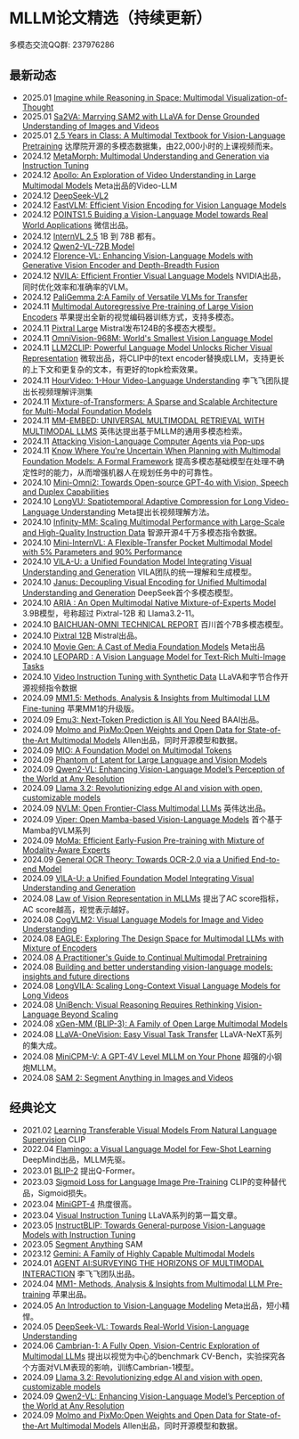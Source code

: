 # MLLM论文精选（持续更新）

多模态交流QQ群: 237976286

## 最新动态
- 2025.01 [Imagine while Reasoning in Space: Multimodal Visualization-of-Thought](https://arxiv.org/abs/2501.07542)
- 2025.01 [Sa2VA: Marrying SAM2 with LLaVA for Dense Grounded Understanding of Images and Videos](https://github.com/magic-research/Sa2VA)
- 2025.01 [2.5 Years in Class: A Multimodal Textbook for Vision-Language Pretraining](https://arxiv.org/abs/2501.00958) 达摩院开源的多模态数据集，由22,000小时的上课视频而来。
- 2024.12 [MetaMorph: Multimodal Understanding and Generation via Instruction Tuning](https://arxiv.org/abs/2412.14164v1) 
- 2024.12 [Apollo: An Exploration of Video Understanding in Large Multimodal Models](https://apollo-lmms.github.io/) Meta出品的Video-LLM
- 2024.12 [DeepSeek-VL2](https://github.com/deepseek-ai/DeepSeek-VL2/tree/main)
- 2024.12 [FastVLM: Efficient Vision Encoding for Vision Language Models](https://arxiv.org/html/2412.13303v1)
- 2024.12 [POINTS1.5 Buiding a Vision-Language Model towards Real World Applications](https://github.com/WePOINTS/WePOINTS/blob/main/POINTS1_5_preview.pdf) 微信出品。
- 2024.12 [InternVL 2.5](https://hf-mirror.com/collections/OpenGVLab/internvl-25-673e1019b66e2218f68d7c1c)  1B 到 78B 都有。
- 2024.12 [Qwen2-VL-72B Model](https://hf-mirror.com/Qwen/Qwen2-VL-72B) 
- 2024.12 [Florence-VL: Enhancing Vision-Language Models with Generative Vision Encoder and Depth-Breadth Fusion](https://arxiv.org/abs/2412.04424) 
- 2024.12 [NVILA: Efficient Frontier Visual Language Models](https://arxiv.org/abs/2412.04468) NVIDIA出品，同时优化效率和准确率的VLM。
- 2024.12 [PaliGemma 2:A Family of Versatile VLMs for Transfer](https://arxiv.org/pdf/2412.03555) 
- 2024.11 [Multimodal Autoregressive Pre-training of Large Vision Encoders](https://arxiv.org/pdf/2411.14402) 苹果提出全新的视觉编码器训练方式，支持多模态。
- 2024.11 [Pixtral Large](https://mistral.ai/news/pixtral-large/) Mistral发布124B的多模态大模型。
- 2024.11 [OmniVision-968M: World's Smallest Vision Language Model](https://nexa.ai/blogs/omni-vision)
- 2024.11 [LLM2CLIP: Powerful Language Model Unlocks Richer Visual Representation](https://microsoft.github.io/LLM2CLIP/) 微软出品，将CLIP中的text encoder替换成LLM，支持更长的上下文和更复杂的文本，有更好的topk检索效果。
- 2024.11 [HourVideo: 1-Hour Video-Language Understanding](https://arxiv.org/abs/2411.04998) 李飞飞团队提出长视频理解评测集
- 2024.11 [Mixture-of-Transformers: A Sparse and Scalable Architecture for Multi-Modal Foundation Models](https://arxiv.org/abs/2411.04996)
- 2024.11 [MM-EMBED: UNIVERSAL MULTIMODAL RETRIEVAL WITH MULTIMODAL LLMS](https://arxiv.org/pdf/2411.02571) 英伟达提出基于MLLM的通用多模态检索。
- 2024.11 [Attacking Vision-Language Computer Agents via Pop-ups](https://arxiv.org/abs/2411.02391) 
- 2024.11 [Know Where You're Uncertain When Planning with Multimodal Foundation Models: A Formal Framework](https://arxiv.org/abs/2411.01639) 提高多模态基础模型在处理不确定性时的能力，从而增强机器人在规划任务中的可靠性。
- 2024.10 [Mini-Omni2: Towards Open-source GPT-4o with Vision, Speech and Duplex Capabilities](https://arxiv.org/abs/2410.11190)
- 2024.10 [LongVU: Spatiotemporal Adaptive Compression for Long Video-Language Understanding](https://arxiv.org/pdf/2410.17434) Meta提出长视频理解方法。
- 2024.10 [Infinity-MM: Scaling Multimodal Performance with Large-Scale and High-Quality Instruction Data](https://arxiv.org/pdf/2410.18558) 智源开源4千万多模态指令数据。
- 2024.10 [Mini-InternVL: A Flexible-Transfer Pocket Multimodal Model with 5% Parameters and 90% Performance](https://arxiv.org/abs/2410.16261) 
- 2024.10 [VILA-U: a Unified Foundation Model Integrating Visual Understanding and Generation](https://arxiv.org/pdf/2409.04429) VILA团队的统一理解和生成模型。
- 2024.10 [Janus: Decoupling Visual Encoding for Unified Multimodal Understanding and Generation](https://arxiv.org/pdf/2410.13848) DeepSeek首个多模态模型。
- 2024.10 [ARIA : An Open Multimodal Native Mixture-of-Experts Model](https://arxiv.org/pdf/2410.05993) 3.9B模型，号称超过 Pixtral-12B 和 Llama3.2-11。
- 2024.10 [BAICHUAN-OMNI TECHNICAL REPORT](https://arxiv.org/pdf/2410.08565) 百川首个7B多模态模型。
- 2024.10 [Pixtral 12B](https://arxiv.org/abs/2410.07073) Mistral出品。
- 2024.10 [Movie Gen: A Cast of Media Foundation Models](https://ai.meta.com/static-resource/movie-gen-research-paper) Meta出品
- 2024.10 [LEOPARD : A Vision Language Model for Text-Rich Multi-Image Tasks](https://arxiv.org/pdf/2410.01744) 
- 2024.10 [Video Instruction Tuning with Synthetic Data](https://llava-vl.github.io/blog/2024-09-30-llava-video/) LLaVA和字节合作开源视频指令数据
- 2024.09 [MM1.5: Methods, Analysis & Insights from Multimodal LLM Fine-tuning](https://arxiv.org/abs/2409.20566) 苹果MM1的升级版。
- 2024.09 [Emu3: Next-Token Prediction is All You Need](https://emu.baai.ac.cn/about) BAAI出品。
- 2024.09 [Molmo and PixMo:Open Weights and Open Data for State-of-the-Art Multimodal Models](https://www.arxiv.org/abs/2409.17146) Allen出品，同时开源模型和数据。
- 2024.09 [MIO: A Foundation Model on Multimodal Tokens](https://arxiv.org/abs/2409.17692)
- 2024.09 [Phantom of Latent for Large Language and Vision Models](https://arxiv.org/abs/2409.14713)
- 2024.09 [Qwen2-VL: Enhancing Vision-Language Model’s Perception of the World at Any Resolution](https://arxiv.org/pdf/2409.12191)
- 2024.09 [Llama 3.2: Revolutionizing edge AI and vision with open, customizable models](https://ai.meta.com/blog/llama-3-2-connect-2024-vision-edge-mobile-devices/) 
- 2024.09 [NVLM: Open Frontier-Class Multimodal LLMs](https://arxiv.org/pdf/2409.11402) 英伟达出品。
- 2024.09 [Viper: Open Mamba-based Vision-Language Models](https://github.com/EvanZhuang/viper/tree/main) 首个基于Mamba的VLM系列
- 2024.09 [MoMa: Efficient Early-Fusion Pre-training with Mixture of Modality-Aware Experts](https://arxiv.org/abs/2407.21770)
- 2024.09 [General OCR Theory: Towards OCR-2.0 via a Unified End-to-end Model](https://arxiv.org/pdf/2409.01704v1) 
- 2024.09 [VILA-U: a Unified Foundation Model Integrating Visual Understanding and Generation](https://www.arxiv.org/pdf/2409.04429) 
- 2024.08 [Law of Vision Representation in MLLMs](https://arxiv.org/abs/2408.16357) 提出了AC score指标，AC score越高，视觉表示越好。
- 2024.08 [CogVLM2: Visual Language Models for Image and Video Understanding](https://arxiv.org/abs/2408.16500)
- 2024.08 [EAGLE: Exploring The Design Space for Multimodal LLMs with Mixture of Encoders](https://arxiv.org/pdf/2408.15998)
- 2024.08 [A Practitioner's Guide to Continual Multimodal Pretraining](https://www.arxiv.org/abs/2408.14471)
- 2024.08 [Building and better understanding vision-language models: insights and future directions](https://www.arxiv.org/pdf/2408.12637)
- 2024.08 [LongVILA: Scaling Long-Context Visual Language Models for Long Videos](https://arxiv.org/abs/2408.10188)
- 2024.08 [UniBench: Visual Reasoning Requires Rethinking Vision-Language Beyond Scaling](https://arxiv.org/pdf/2408.04810)
- 2024.08 [xGen-MM (BLIP-3): A Family of Open Large Multimodal Models](https://www.arxiv.org/abs/2408.08872) 
- 2024.08 [LLaVA-OneVision: Easy Visual Task Transfer](https://arxiv.org/abs/2408.03326) LLaVA-NeXT系列的集大成。
- 2024.08 [MiniCPM-V: A GPT-4V Level MLLM on Your Phone](https://arxiv.org/abs/2408.01800) 超强的小钢炮MLLM。
- 2024.08 [SAM 2: Segment Anything in Images and Videos](https://arxiv.org/abs/2408.00714) 

## 经典论文
- 2021.02 [Learning Transferable Visual Models From Natural Language Supervision](https://arxiv.org/pdf/2103.00020) CLIP
- 2022.04 [Flamingo: a Visual Language Model for Few-Shot Learning](https://proceedings.neurips.cc/paper_files/paper/2022/file/960a172bc7fbf0177ccccbb411a7d800-Paper-Conference.pdf) DeepMind出品，MLLM先驱。
- 2023.01 [BLIP-2](https://arxiv.org/abs/2301.12597) 提出Q-Former。
- 2023.03 [Sigmoid Loss for Language Image Pre-Training](https://arxiv.org/abs/2303.15343) CLIP的变种替代品，Sigmoid损失。
- 2023.04 [MiniGPT-4](https://arxiv.org/abs/2304.10592) 热度很高。
- 2023.04 [Visual Instruction Tuning](https://arxiv.org/abs/2304.08485) LLaVA系列的第一篇文章。
- 2023.05 [InstructBLIP: Towards General-purpose Vision-Language Models with Instruction Tuning](https://arxiv.org/abs/2305.06500) 
- 2023.05 [Segment Anything](https://arxiv.org/abs/2304.02643) SAM
- 2023.12 [Gemini: A Family of Highly Capable Multimodal Models](https://arxiv.org/pdf/2312.11805)
- 2024.01 [AGENT AI:SURVEYING THE HORIZONS OF MULTIMODAL INTERACTION](https://arxiv.org/pdf/2401.03568) 李飞飞团队出品。
- 2024.04 [MM1- Methods, Analysis & Insights from Multimodal LLM Pre-training](https://arxiv.org/abs/2403.09611) 苹果出品。
- 2024.05 [An Introduction to Vision-Language Modeling](https://arxiv.org/pdf/2405.17247) Meta出品，短小精悍。
- 2024.05 [DeepSeek-VL: Towards Real-World Vision-Language Understanding](https://arxiv.org/pdf/2403.05525)
- 2024.06 [Cambrian-1: A Fully Open, Vision-Centric Exploration of Multimodal LLMs](https://arxiv.org/abs/2406.16860) 提出以视觉为中心的benchmark CV-Bench，实验探究各个方面对VLM表现的影响，训练Cambrian-1模型。
- 2024.09 [Llama 3.2: Revolutionizing edge AI and vision with open, customizable models](https://ai.meta.com/blog/llama-3-2-connect-2024-vision-edge-mobile-devices/)
- 2024.09 [Qwen2-VL: Enhancing Vision-Language Model’s Perception of the World at Any Resolution](https://arxiv.org/pdf/2409.12191)
- 2024.09 [Molmo and PixMo:Open Weights and Open Data for State-of-the-Art Multimodal Models](https://www.arxiv.org/abs/2409.17146) Allen出品，同时开源模型和数据。

